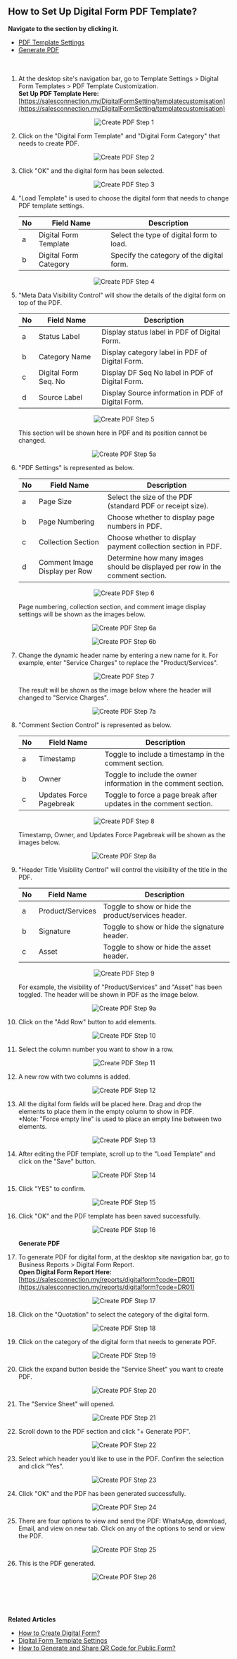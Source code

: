 ## How to Set Up Digital Form PDF Template?

**Navigate to the section by clicking it.**<br>

- [PDF Template Settings](#section1)<br>
- [Generate PDF](#section2)
<br><br><br>

<a id="section1"></a>

1. At the desktop site's navigation bar, go to Template Settings > Digital Form Templates > PDF Template Customization.<br>
   **Set Up PDF Template Here:** [https://salesconnection.my/DigitalFormSetting/templatecustomisation](https://salesconnection.my/DigitalFormSetting/templatecustomisation)<br>
     
   <p align="center">
     <img src="img/Create_PDF_Step_1.png" alt="Create PDF Step 1">
   </p>

2. Click on the "Digital Form Template" and "Digital Form Category" that needs to create PDF.<br>

   <p align="center">
     <img src="img/Create_PDF_Step_2.png" alt="Create PDF Step 2">
   </p>

3. Click "OK" and the digital form has been selected.<br>

   <p align="center">
     <img src="img/Create_PDF_Step_3.png" alt="Create PDF Step 3">
   </p>
  
4. "Load Template" is used to choose the digital form that needs to change PDF template settings.<br>
     
   | No | Field Name | Description |
   |----|------------|-------------|
   | a | Digital Form Template | Select the type of digital form to load. |
   | b | Digital Form Category | Specify the category of the digital form. |
     
   <p align="center">
     <img src="img/Create_PDF_Step_4.png" alt="Create PDF Step 4">
   </p>
     
5. "Meta Data Visibility Control" will show the details of the digital form on top of the PDF.<br>

   | No | Field Name | Description |
   |----|------------|-------------|
   | a | Status Label | Display status label in PDF of Digital Form. |
   | b | Category Name | Display category label in PDF of Digital Form. |
   | c | Digital Form Seq. No | Display DF Seq No label in PDF of Digital Form. |
   | d | Source Label | Display Source information in PDF of Digital Form. |
     
   <p align="center">
     <img src="img/Create_PDF_Step_5.png" alt="Create PDF Step 5">
   </p>

   This section will be shown here in PDF and its position cannot be changed.<br>
     
   <p align="center">
     <img src="img/Create_PDF_Step_5a.png" alt="Create PDF Step 5a">
   </p>

6. "PDF Settings" is represented as below.<br>
     
   | No | Field Name | Description |
   |----|------------|-------------|
   | a | Page Size| Select the size of the PDF (standard PDF or receipt size). |
   | b | Page Numbering | Choose whether to display page numbers in PDF. |
   | c | Collection Section | Choose whether to display payment collection section in PDF. |
   | d | Comment Image Display per Row | Determine how many images should be displayed per row in the comment section. |
 
   <p align="center">
     <img src="img/Create_PDF_Step_6.png" alt="Create PDF Step 6">
   </p>

   Page numbering, collection section, and comment image display settings will be shown as the images below.<br>
     
   <p align="center">
     <img src="img/Create_PDF_Step_6a.png" alt="Create PDF Step 6a">
   </p>

   <p align="center">
     <img src="img/Create_PDF_Step_6b.png" alt="Create PDF Step 6b">
   </p>
     
7. Change the dynamic header name by entering a new name for it. For example, enter "Service Charges" to replace the "Product/Services".<br>

   <p align="center">
     <img src="img/Create_PDF_Step_7.png" alt="Create PDF Step 7">
   </p>

   The result will be shown as the image below where the header will changed to "Service Charges".<br>

   <p align="center">
     <img src="img/Create_PDF_Step_7a.png" alt="Create PDF Step 7a">
   </p>

8. "Comment Section Control" is represented as below.<br>

   | No | Field Name | Description |
   |----|------------|-------------|
   | a | Timestamp | Toggle to include a timestamp in the comment section. |
   | b | Owner | Toggle to include the owner information in the comment section. |
   | c | Updates Force Pagebreak | Toggle to force a page break after updates in the comment section. |

   <p align="center">
     <img src="img/Create_PDF_Step_8.png" alt="Create PDF Step 8">
   </p>

   Timestamp, Owner, and Updates Force Pagebreak will be shown as the images below.<br>

   <p align="center">
     <img src="img/Create_PDF_Step_8a.png" alt="Create PDF Step 8a">
   </p>

9. "Header Title Visibility Control" will control the visibility of the title in the PDF.<br>

   | No | Field Name | Description |
   |----|------------|-------------|
   | a | Product/Services | Toggle to show or hide the product/services header. |
   | b | Signature | Toggle to show or hide the signature header. |
   | c | Asset | Toggle to show or hide the asset header. |
   
   <p align="center">
     <img src="img/Create_PDF_Step_9.png" alt="Create PDF Step 9">
   </p>

   For example, the visibility of "Product/Services" and "Asset" has been toggled. The header will be shown in PDF as the image below.<br>

   <p align="center">
     <img src="img/Create_PDF_Step_9a.png" alt="Create PDF Step 9a">
   </p>

10. Click on the "Add Row" button to add elements.<br>

    <p align="center">
      <img src="img/Create_PDF_Step_10.png" alt="Create PDF Step 10">
    </p>
  
11. Select the column number you want to show in a row.<br>

    <p align="center">
       <img src="img/Create_PDF_Step_11.png" alt="Create PDF Step 11">
    </p>
  
12. A new row with two columns is added.<br>

    <p align="center">
       <img src="img/Create_PDF_Step_12.png" alt="Create PDF Step 12">
    </p>
  
13. All the digital form fields will be placed here. Drag and drop the elements to place them in the empty column to show in PDF.<br> 
    *Note: "Force empty line" is used to place an empty line between two elements.<br>
      
    <p align="center">
       <img src="img/Create_PDF_Step_13.png" alt="Create PDF Step 13">
    </p>

14. After editing the PDF template, scroll up to the "Load Template" and click on the "Save" button.<br>

    <p align="center">
       <img src="img/Create_PDF_Step_14.png" alt="Create PDF Step 14">
    </p>

15. Click "YES" to confirm.<br>

    <p align="center">
       <img src="img/Create_PDF_Step_15.png" alt="Create PDF Step 15">
    </p>

16. Click "OK" and the PDF template has been saved successfully.<br>

    <p align="center">
       <img src="img/Create_PDF_Step_16.png" alt="Create PDF Step 16">
    </p>

    <a id="section2"></a>

    **Generate PDF**

17. To generate PDF for digital form, at the desktop site navigation bar, go to Business Reports > Digital Form Report.<br>
    **Open Digital Form Report Here:** [https://salesconnection.my/reports/digitalform?code=DR01](https://salesconnection.my/reports/digitalform?code=DR01)

    <p align="center">
       <img src="img/Create_PDF_Step_17.png" alt="Create PDF Step 17">
    </p>

18. Click on the "Quotation" to select the category of the digital form.<br>

    <p align="center">
       <img src="img/Create_PDF_Step_18.png" alt="Create PDF Step 18">
    </p>

19. Click on the category of the digital form that needs to generate PDF.<br>

    <p align="center">
       <img src="img/Create_PDF_Step_19.png" alt="Create PDF Step 19">
    </p>

20. Click the expand button beside the "Service Sheet" you want to create PDF.

    <p align="center">
       <img src="img/Create_PDF_Step_20.png" alt="Create PDF Step 20">
    </p>

21. The "Service Sheet" will opened.<br>

    <p align="center">
       <img src="img/Create_PDF_Step_21.png" alt="Create PDF Step 21">
    </p>

22. Scroll down to the PDF section and click "+ Generate PDF".<br>

    <p align="center">
       <img src="img/Create_PDF_Step_22.png" alt="Create PDF Step 22">
    </p>

23. Select which header you’d like to use in the PDF. Confirm the selection and click “Yes”.<br>

    <p align="center">
       <img src="img/Create_PDF_Step_23.png" alt="Create PDF Step 23">
    </p>

24. Click "OK" and the PDF has been generated successfully.<br>

    <p align="center">
       <img src="img/Create_PDF_Step_24.png" alt="Create PDF Step 24">
    </p>

25. There are four options to view and send the PDF: WhatsApp, download, Email, and view on new tab. Click on any of the options to send or view the PDF.<br>

    <p align="center">
       <img src="img/Create_PDF_Step_25.png" alt="Create PDF Step 25">
    </p>

26. This is the PDF generated.<br>

    <p align="center">
       <img src="img/Create_PDF_Step_26.png" alt="Create PDF Step 26">
    </p>
    <br><br><br>

**Related Articles**<br>
- [How to Create Digital Form?](Create_Digital_Form.md)
- [Digital Form Template Settings](Digital_Form_Template_Settings.md)
- [How to Generate and Share QR Code for Public Form?](Creation_of_Public_Form.md)

<!-- [Link Text](https://salesconnection.github.io/Sales-Connection-Support/Create_PDF.html) -->
